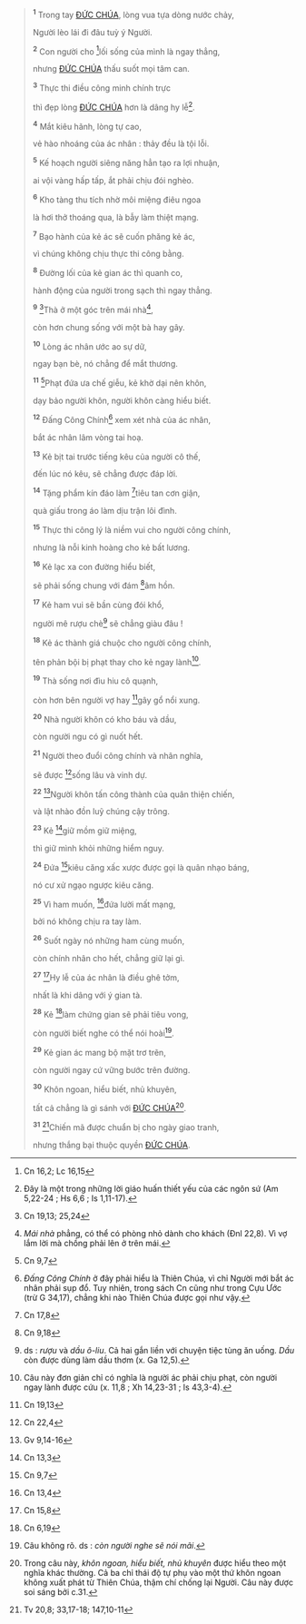 > <sup><b>1</b></sup> Trong tay [ĐỨC CHÚA](), lòng vua tựa dòng nước chảy,
>
> Người lèo lái đi đâu tuỳ ý Người.
>
> <sup><b>2</b></sup> Con người cho [^1@-33d71081-53ab-4614-85e9-2d8ced0710b3]lối sống của mình là ngay thẳng,
>
> nhưng [ĐỨC CHÚA]() thấu suốt mọi tâm can.
>
> <sup><b>3</b></sup> Thực thi điều công minh chính trực
>
> thì đẹp lòng [ĐỨC CHÚA]() hơn là dâng hy lễ[^1-33d71081-53ab-4614-85e9-2d8ced0710b3].
>
> <sup><b>4</b></sup> Mắt kiêu hãnh, lòng tự cao,
>
> vẻ hào nhoáng của ác nhân : thảy đều là tội lỗi.
>
> <sup><b>5</b></sup> Kế hoạch người siêng năng hẳn tạo ra lợi nhuận,
>
> ai vội vàng hấp tấp, ắt phải chịu đói nghèo.
>
> <sup><b>6</b></sup> Kho tàng thu tích nhờ môi miệng điêu ngoa
>
> là hơi thở thoáng qua, là bẫy làm thiệt mạng.
>
> <sup><b>7</b></sup> Bạo hành của kẻ ác sẽ cuốn phăng kẻ ác,
>
> vì chúng không chịu thực thi công bằng.
>
> <sup><b>8</b></sup> Đường lối của kẻ gian ác thì quanh co,
>
> hành động của người trong sạch thì ngay thẳng.
>
> <sup><b>9</b></sup> [^2@-33d71081-53ab-4614-85e9-2d8ced0710b3]Thà ở một góc trên mái nhà[^2-33d71081-53ab-4614-85e9-2d8ced0710b3],
>
> còn hơn chung sống với một bà hay gây.
>
> <sup><b>10</b></sup> Lòng ác nhân ước ao sự dữ,
>
> ngay bạn bè, nó chẳng để mắt thương.
>
> <sup><b>11</b></sup> [^3@-33d71081-53ab-4614-85e9-2d8ced0710b3]Phạt đứa ưa chế giễu, kẻ khờ dại nên khôn,
>
> dạy bảo người khôn, người khôn càng hiểu biết.
>
> <sup><b>12</b></sup> Đấng Công Chính[^3-33d71081-53ab-4614-85e9-2d8ced0710b3] xem xét nhà của ác nhân,
>
> bắt ác nhân lâm vòng tai hoạ.
>
> <sup><b>13</b></sup> Kẻ bịt tai trước tiếng kêu của người cô thế,
>
> đến lúc nó kêu, sẽ chẳng được đáp lời.
>
> <sup><b>14</b></sup> Tặng phẩm kín đáo làm [^4@-33d71081-53ab-4614-85e9-2d8ced0710b3]tiêu tan cơn giận,
>
> quà giấu trong áo làm dịu trận lôi đình.
>
> <sup><b>15</b></sup> Thực thi công lý là niềm vui cho người công chính,
>
> nhưng là nỗi kinh hoàng cho kẻ bất lương.
>
> <sup><b>16</b></sup> Kẻ lạc xa con đường hiểu biết,
>
> sẽ phải sống chung với đám [^5@-33d71081-53ab-4614-85e9-2d8ced0710b3]âm hồn.
>
> <sup><b>17</b></sup> Kẻ ham vui sẽ bần cùng đói khổ,
>
> người mê rượu chè[^4-33d71081-53ab-4614-85e9-2d8ced0710b3] sẽ chẳng giàu đâu !
>
> <sup><b>18</b></sup> Kẻ ác thành giá chuộc cho người công chính,
>
> tên phản bội bị phạt thay cho kẻ ngay lành[^5-33d71081-53ab-4614-85e9-2d8ced0710b3].
>
> <sup><b>19</b></sup> Thà sống nơi đìu hiu cô quạnh,
>
> còn hơn bên người vợ hay [^6@-33d71081-53ab-4614-85e9-2d8ced0710b3]gây gổ nổi xung.
>
> <sup><b>20</b></sup> Nhà người khôn có kho báu và dầu,
>
> còn người ngu có gì nuốt hết.
>
> <sup><b>21</b></sup> Người theo đuổi công chính và nhân nghĩa,
>
> sẽ được [^7@-33d71081-53ab-4614-85e9-2d8ced0710b3]sống lâu và vinh dự.
>
> <sup><b>22</b></sup> [^8@-33d71081-53ab-4614-85e9-2d8ced0710b3]Người khôn tấn công thành của quân thiện chiến,
>
> và lật nhào đồn luỹ chúng cậy trông.
>
> <sup><b>23</b></sup> Kẻ [^9@-33d71081-53ab-4614-85e9-2d8ced0710b3]giữ mồm giữ miệng,
>
> thì giữ mình khỏi những hiểm nguy.
>
> <sup><b>24</b></sup> Đứa [^10@-33d71081-53ab-4614-85e9-2d8ced0710b3]kiêu căng xấc xược được gọi là quân nhạo báng,
>
> nó cư xử ngạo ngược kiêu căng.
>
> <sup><b>25</b></sup> Vì ham muốn, [^11@-33d71081-53ab-4614-85e9-2d8ced0710b3]đứa lười mất mạng,
>
> bởi nó không chịu ra tay làm.
>
> <sup><b>26</b></sup> Suốt ngày nó những ham cùng muốn,
>
> còn chính nhân cho hết, chẳng giữ lại gì.
>
> <sup><b>27</b></sup> [^12@-33d71081-53ab-4614-85e9-2d8ced0710b3]Hy lễ của ác nhân là điều ghê tởm,
>
> nhất là khi dâng với ý gian tà.
>
> <sup><b>28</b></sup> Kẻ [^13@-33d71081-53ab-4614-85e9-2d8ced0710b3]làm chứng gian sẽ phải tiêu vong,
>
> còn người biết nghe có thể nói hoài[^6-33d71081-53ab-4614-85e9-2d8ced0710b3].
>
> <sup><b>29</b></sup> Kẻ gian ác mang bộ mặt trơ trẽn,
>
> còn người ngay cứ vững bước trên đường.
>
> <sup><b>30</b></sup> Khôn ngoan, hiểu biết, nhủ khuyên,
>
> tất cả chẳng là gì sánh với [ĐỨC CHÚA]()[^7-33d71081-53ab-4614-85e9-2d8ced0710b3].
>
> <sup><b>31</b></sup> [^14@-33d71081-53ab-4614-85e9-2d8ced0710b3]Chiến mã được chuẩn bị cho ngày giao tranh,
>
> nhưng thắng bại thuộc quyền [ĐỨC CHÚA]().

[^1-33d71081-53ab-4614-85e9-2d8ced0710b3]: Đây là một trong những lời giáo huấn thiết yếu của các ngôn sứ (Am 5,22-24 ; Hs 6,6 ; Is 1,11-17).

[^2-33d71081-53ab-4614-85e9-2d8ced0710b3]: _Mái nhà_ phẳng, có thể có phòng nhỏ dành cho khách (Đnl 22,8). Vì vợ lắm lời mà chồng phải lên ở trên mái.

[^3-33d71081-53ab-4614-85e9-2d8ced0710b3]: _Đấng Công Chính_ ở đây phải hiểu là Thiên Chúa, vì chỉ Người mới bắt ác nhân phải sụp đổ. Tuy nhiên, trong sách Cn cũng như trong Cựu Ước (trừ G 34,17), chẳng khi nào Thiên Chúa được gọi như vậy.

[^4-33d71081-53ab-4614-85e9-2d8ced0710b3]: ds : _rượu_ và _dầu ô-liu_. Cả hai gắn liền với chuyện tiệc tùng ăn uống. _Dầu_ còn được dùng làm dầu thơm (x. Ga 12,5).

[^5-33d71081-53ab-4614-85e9-2d8ced0710b3]: Câu này đơn giản chỉ có nghĩa là người ác phải chịu phạt, còn người ngay lành được cứu (x. 11,8 ; Xh 14,23-31 ; Is 43,3-4).

[^6-33d71081-53ab-4614-85e9-2d8ced0710b3]: Câu không rõ. ds : _còn người nghe sẽ nói mãi_.

[^7-33d71081-53ab-4614-85e9-2d8ced0710b3]: Trong câu này, _khôn ngoan, hiểu biết, nhủ khuyên_ được hiểu theo một nghĩa khác thường. Cả ba chỉ thái độ tự phụ vào một thứ khôn ngoan không xuất phát từ Thiên Chúa, thậm chí chống lại Người. Câu này được soi sáng bởi c.31.

[^1@-33d71081-53ab-4614-85e9-2d8ced0710b3]: Cn 16,2; Lc 16,15

[^2@-33d71081-53ab-4614-85e9-2d8ced0710b3]: Cn 19,13; 25,24

[^3@-33d71081-53ab-4614-85e9-2d8ced0710b3]: Cn 9,7

[^4@-33d71081-53ab-4614-85e9-2d8ced0710b3]: Cn 17,8

[^5@-33d71081-53ab-4614-85e9-2d8ced0710b3]: Cn 9,18

[^6@-33d71081-53ab-4614-85e9-2d8ced0710b3]: Cn 19,13

[^7@-33d71081-53ab-4614-85e9-2d8ced0710b3]: Cn 22,4

[^8@-33d71081-53ab-4614-85e9-2d8ced0710b3]: Gv 9,14-16

[^9@-33d71081-53ab-4614-85e9-2d8ced0710b3]: Cn 13,3

[^10@-33d71081-53ab-4614-85e9-2d8ced0710b3]: Cn 9,7

[^11@-33d71081-53ab-4614-85e9-2d8ced0710b3]: Cn 13,4

[^12@-33d71081-53ab-4614-85e9-2d8ced0710b3]: Cn 15,8

[^13@-33d71081-53ab-4614-85e9-2d8ced0710b3]: Cn 6,19

[^14@-33d71081-53ab-4614-85e9-2d8ced0710b3]: Tv 20,8; 33,17-18; 147,10-11

